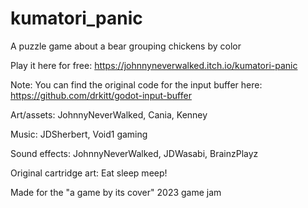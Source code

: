 # kumatori_panic
A puzzle game about a bear grouping chickens by color

Play it here for free:
https://johnnyneverwalked.itch.io/kumatori-panic




Note: You can find the original code for the input buffer here: https://github.com/drkitt/godot-input-buffer

Art/assets: JohnnyNeverWalked, Cania, Kenney

Music: JDSherbert, Void1 gaming

Sound effects: JohnnyNeverWalked, JDWasabi, BrainzPlayz

Original cartridge art: Eat sleep meep!


Made for the 
"a game by its cover" 2023 
game jam
